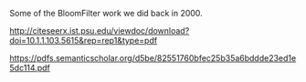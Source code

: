 Some of the BloomFilter work we did back in 2000.

http://citeseerx.ist.psu.edu/viewdoc/download?doi=10.1.1.103.5615&rep=rep1&type=pdf

https://pdfs.semanticscholar.org/d5be/82551760bfec25b35a6bddde23ed1e5dc114.pdf
